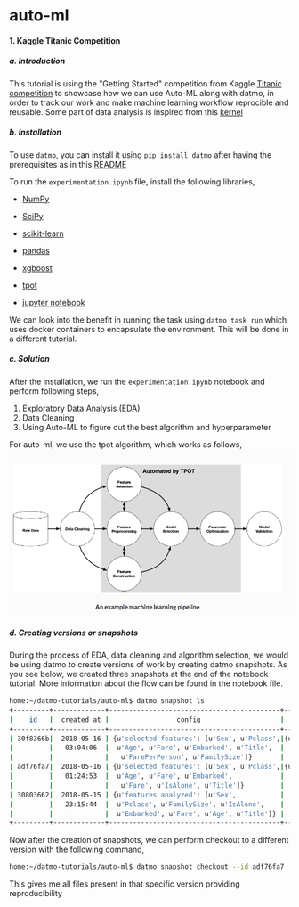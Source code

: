 # auto-ml 

#### 1. Kaggle Titanic Competition

##### a. Introduction

This tutorial is using the "Getting Started" competition from Kaggle [Titanic competition](https://www.kaggle.com/c/titanic) to showcase how we can use Auto-ML along with datmo, in order to track our work and make machine learning workflow reprocible and reusable. Some part of data analysis is inspired from this [kernel](https://www.kaggle.com/sinakhorami/titanic-best-working-classifier)

##### b. Installation
To use `datmo`, you can install it using `pip install datmo` after having the prerequisites as in this [README](https://github.com/datmo/datmo)

To run the `experimentation.ipynb` file, install the following libraries,

* [NumPy](http://www.numpy.org/)

* [SciPy](https://www.scipy.org/)
* [scikit-learn](http://www.scikit-learn.org/)
* [pandas](http://pandas.pydata.org)
* [xgboost](http://xgboost.readthedocs.io/en/latest/build.html)
* [tpot](http://epistasislab.github.io/tpot/installing/)
* [jupyter notebook](http://jupyter.readthedocs.io/en/latest/install.html)

We can look into the benefit in running the task using `datmo task run` which uses docker containers to encapsulate the environment. This will be done in a different tutorial.

##### c. Solution

After the installation, we run the `experimentation.ipynb` notebook and perform following steps,

1. Exploratory Data Analysis (EDA)
2. Data Cleaning
3. Using Auto-ML to figure out the best algorithm and hyperparameter

For auto-ml, we use the tpot algorithm, which works as follows,
![](./images/usage_auto-ml.png)

##### d. Creating versions or snapshots

During the process of EDA, data cleaning and algorithm selection, we would be using datmo to create versions of work by creating datmo snapshots. As you see below, we created three snapshots at the end of the notebook tutorial. More information about the flow can be found in the notebook file.  

```bash
home:~/datmo-tutorials/auto-ml$ datmo snapshot ls
+---------+-------------+-------------------------------------------+-----------------+---------------+-------+
|    id   |  created at |                 config                    |   stats         |      message  | label |
+---------+-------------+-------------------------------------------+-----------------+---------------+-------+
| 30f8366b|  2018-05-16 | {u'selected features': [u'Sex', u'Pclass',|{u'accuracy':    |   auto-ml-2   |  None |
|         |   03:04:06  |  u'Age', u'Fare', u'Embarked', u'Title',  |   0.8295964}    |               |       |
|         |             |   u'FarePerPerson', u'FamilySize']}       |                 |               |       |
| adf76fa7|  2018-05-16 | {u'selected features': [u'Sex', u'Pclass',|{u'accuracy':    |   auto-ml-1   |  None |
|         |   01:24:53  |  u'Age', u'Fare', u'Embarked',            |   0.8206278}    |               |       |
|         |             |   u'Fare', u'IsAlone', u'Title']}         |                 |               |       |
| 30803662|  2018-05-15 | {u'features analyzed': [u'Sex',           |    {}           |     EDA       |  None |
|         |   23:15:44  |  u'Pclass', u'FamilySize', u'IsAlone',    |                 |               |       |
|         |             |  u'Embarked', u'Fare', u'Age', u'Title']} |                 |               |       |
+---------+-------------+-------------------------------------------+-----------------+---------------+-------+
```
Now after the creation of snapshots, we can perform checkout to a different version with the following command,
```bash
home:~/datmo-tutorials/auto-ml$ datmo snapshot checkout --id adf76fa7
```
This gives me all files present in that specific version providing reproducibility
